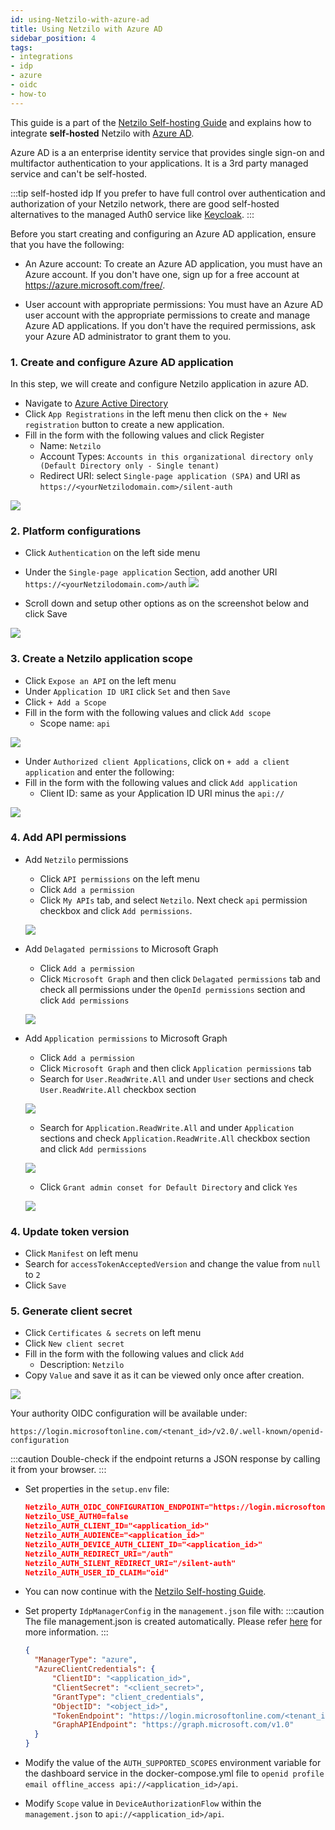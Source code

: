 ```yaml
---
id: using-Netzilo-with-azure-ad
title: Using Netzilo with Azure AD
sidebar_position: 4
tags:
- integrations
- idp
- azure
- oidc
- how-to
---
```


This guide is a part of the [Netzilo Self-hosting Guide](/getting-started/self-hosting) and explains how to integrate **self-hosted** Netzilo with [Azure AD](https://azure.microsoft.com/en-us/products/active-directory/).

Azure AD is a an enterprise identity service that provides single sign-on and multifactor authentication to your applications. 
It is a 3rd party managed service and can't be self-hosted.

:::tip self-hosted idp
If you prefer to have full control over authentication and authorization of your Netzilo network, there are good
self-hosted alternatives to the managed Auth0 service like [Keycloak](/integrations/identity-providers/self-hosted/using-Netzilo-with-keycloak).
:::

Before you start creating and configuring an Azure AD application, ensure that you have the following:
- An Azure account: To create an Azure AD application, you must have an Azure account. If you don't have one, sign up for a free account at https://azure.microsoft.com/free/.

- User account with appropriate permissions: You must have an Azure AD user account with the appropriate permissions to create and manage Azure AD applications. If you don't have the required permissions, ask your Azure AD administrator to grant them to you.


### 1. Create and configure Azure AD application
In this step, we will create and configure Netzilo application in azure AD.
- Navigate to [Azure Active Directory](https://portal.azure.com/#view/Microsoft_AAD_IAM/ActiveDirectoryMenuBlade/~/Overview)
- Click `App Registrations` in the left menu then click on the `+ New registration` button to create a new application.
- Fill in the form with the following values and click Register
  - Name: `Netzilo`
  - Account Types: `Accounts in this organizational directory only (Default Directory only - Single tenant)`
  - Redirect URI: select `Single-page application (SPA)` and URI as `https://<yourNetzilodomain.com>/silent-auth`

![](/img/integrations/identity-providers/self-hosted/azure-new-application.png)

### 2. Platform configurations
- Click `Authentication` on the left side menu
- Under the `Single-page application` Section, add another URI `https://<yourNetzilodomain.com>/auth`
  ![](/img/integrations/identity-providers/self-hosted/azure-spa-uri-setup.png)

- Scroll down and setup other options as on the screenshot below and click Save

![](/img/integrations/identity-providers/self-hosted/azure-flows-setup.png)

### 3. Create a Netzilo application scope
- Click `Expose an API` on the left menu
- Under `Application ID URI` click `Set` and then `Save`
- Click `+ Add a Scope`
- Fill in the form with the following values and click `Add scope`
  - Scope name: `api`

![](/img/integrations/identity-providers/self-hosted/azure-add-scope.png)

- Under `Authorized client Applications`, click on `+ add a client application` and enter the following:
- Fill in the form with the following values and click `Add application`
  - Client ID: same as your Application ID URI minus the `api://`

![](/img/integrations/identity-providers/self-hosted/azure-add-application-scope.png)


### 4. Add API permissions
- Add `Netzilo` permissions
  - Click `API permissions` on the left menu
  - Click `Add a permission`
  - Click `My APIs` tab, and select `Netzilo`. Next check `api` permission checkbox and click `Add permissions`.

  ![](/img/integrations/identity-providers/self-hosted/azure-Netzilo-api-permisssions.png)

- Add `Delagated permissions` to Microsoft Graph
  - Click `Add a permission`
  - Click `Microsoft Graph` and then click `Delagated permissions` tab  and check all permissions under the `OpenId permissions` section and click  `Add permissions`

  ![](/img/integrations/identity-providers/self-hosted/azure-openid-permissions.png)


- Add `Application permissions` to Microsoft Graph
  - Click `Add a permission`
  - Click `Microsoft Graph` and then click `Application permissions` tab 
  - Search for `User.ReadWrite.All` and under `User` sections  and check `User.ReadWrite.All` checkbox  section

  ![](/img/integrations/identity-providers/self-hosted/azure-user-permissions.png)

  - Search for `Application.ReadWrite.All` and under `Application` sections  and check `Application.ReadWrite.All` checkbox  section and click `Add permissions`

  ![](/img/integrations/identity-providers/self-hosted/azure-applications-permissions.png)

  - Click `Grant admin conset for Default Directory` and click `Yes`

  ![](/img/integrations/identity-providers/self-hosted/azure-grant-admin-conset.png)

### 4. Update token version
- Click `Manifest` on left menu
- Search for `accessTokenAcceptedVersion` and change the value from `null` to `2`
- Click `Save`

### 5. Generate client secret
- Click `Certificates & secrets` on left menu
- Click `New client secret`
- Fill in the form with the following values and click `Add`
  - Description: `Netzilo`
- Copy `Value` and save it as it can be viewed only once after creation.

![](/img/integrations/identity-providers/self-hosted/azure-client-secret.png)

Your authority OIDC configuration will be available under:
```
https://login.microsoftonline.com/<tenant_id>/v2.0/.well-known/openid-configuration
```
:::caution
Double-check if the endpoint returns a JSON response by calling it from your browser.
:::

- Set properties in the `setup.env` file:
  ```json
  Netzilo_AUTH_OIDC_CONFIGURATION_ENDPOINT="https://login.microsoftonline.com/<tenant_id>/v2.0/.well-known/openid-configuration"
  Netzilo_USE_AUTH0=false
  Netzilo_AUTH_CLIENT_ID="<application_id>"
  Netzilo_AUTH_AUDIENCE="<application_id>"
  Netzilo_AUTH_DEVICE_AUTH_CLIENT_ID="<application_id>"
  Netzilo_AUTH_REDIRECT_URI="/auth"
  Netzilo_AUTH_SILENT_REDIRECT_URI="/silent-auth"
  Netzilo_AUTH_USER_ID_CLAIM="oid"
  ```

- You can now continue with the [Netzilo Self-hosting Guide](/getting-started/self-hosting#step-3-configure-identity-provider).

- Set property `IdpManagerConfig` in the `management.json` file with:
  :::caution
  The file management.json is created automatically. Please refer [here](/getting-started/self-hosting#step-5-run-configuration-script) for more information.
  :::

  ```json
  {
    "ManagerType": "azure",
    "AzureClientCredentials": {
        "ClientID": "<application_id>",
        "ClientSecret": "<client_secret>",
        "GrantType": "client_credentials",
        "ObjectID": "<object_id>",
        "TokenEndpoint": "https://login.microsoftonline.com/<tenant_id>/oauth2/v2.0/token",
        "GraphAPIEndpoint": "https://graph.microsoft.com/v1.0"
    }
  }
  ```

- Modify the value of the `AUTH_SUPPORTED_SCOPES` environment variable for the dashboard service in the docker-compose.yml file to `openid profile email offline_access api://<application_id>/api`.

- Modify `Scope` value in `DeviceAuthorizationFlow` within the `management.json` to `api://<application_id>/api`.

